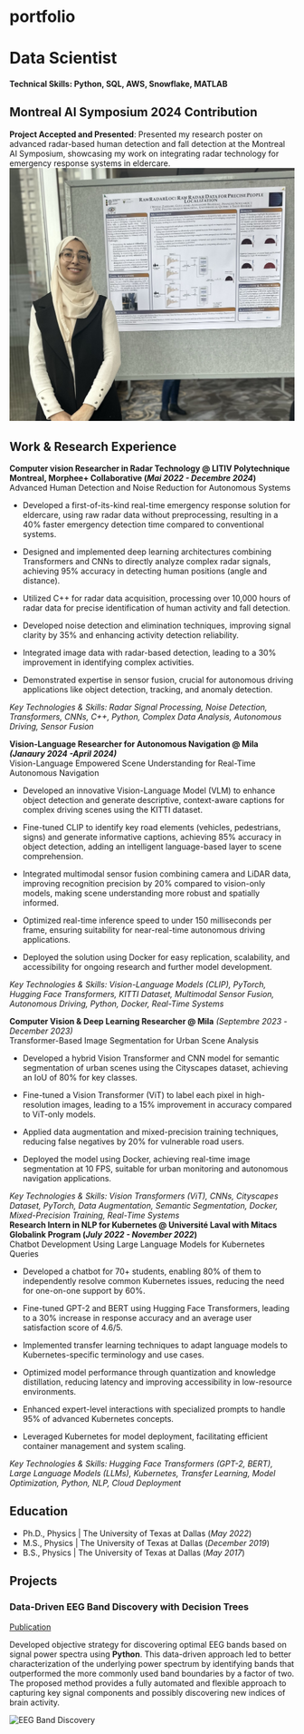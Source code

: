 # portfolio
# Data Scientist

#### Technical Skills: Python, SQL, AWS, Snowflake, MATLAB
## Montreal AI Symposium 2024 Contribution

**Project Accepted and Presented**: Presented my research poster on advanced radar-based human detection and fall detection at the Montreal AI Symposium, showcasing my work on integrating radar technology for emergency response systems in eldercare.
![mais2024](/assets/img/Image.jpg)
## Work & Research Experience
**Computer vision Researcher in Radar Technology @ LITIV Polytechnique Montreal, Morphee+ Collaborative (_Mai 2022 - Decembre 2024_)**
<br />
Advanced Human Detection and Noise Reduction for Autonomous Systems
<br />
- Developed a first-of-its-kind real-time emergency response solution for eldercare, using raw radar data without preprocessing, resulting in a 40% faster emergency detection time compared to conventional systems.

- Designed and implemented deep learning architectures combining Transformers and CNNs to directly analyze complex radar signals, achieving 95% accuracy in detecting human positions (angle and distance).

- Utilized C++ for radar data acquisition, processing over 10,000 hours of radar data for precise identification of human activity and fall detection.

- Developed noise detection and elimination techniques, improving signal clarity by 35% and enhancing activity detection reliability.

- Integrated image data with radar-based detection, leading to a 30% improvement in identifying complex activities.

- Demonstrated expertise in sensor fusion, crucial for autonomous driving applications like object detection, tracking, and anomaly detection.

_Key Technologies & Skills: Radar Signal Processing, Noise Detection, Transformers, CNNs, C++, Python, Complex Data Analysis, Autonomous Driving, Sensor Fusion_

**Vision-Language Researcher for Autonomous Navigation @ Mila  _(Janaury 2024 -April 2024)_**
<br />
Vision-Language Empowered Scene Understanding for Real-Time Autonomous Navigation

- Developed an innovative Vision-Language Model (VLM) to enhance object detection and generate descriptive, context-aware captions for complex driving scenes using the KITTI dataset.

- Fine-tuned CLIP to identify key road elements (vehicles, pedestrians, signs) and generate informative captions, achieving 85% accuracy in object detection, adding an intelligent language-based layer to scene comprehension.

- Integrated multimodal sensor fusion combining camera and LiDAR data, improving recognition precision by 20% compared to vision-only models, making scene understanding more robust and spatially informed.

- Optimized real-time inference speed to under 150 milliseconds per frame, ensuring suitability for near-real-time autonomous driving applications.

- Deployed the solution using Docker for easy replication, scalability, and accessibility for ongoing research and further model development.

_Key Technologies & Skills: Vision-Language Models (CLIP), PyTorch, Hugging Face Transformers, KITTI Dataset, Multimodal Sensor Fusion, Autonomous Driving, Python, Docker, Real-Time Systems_

**Computer Vision & Deep Learning Researcher @ Mila** _(Septembre 2023 -December 2023)_
<br />
Transformer-Based Image Segmentation for Urban Scene Analysis

- Developed a hybrid Vision Transformer and CNN model for semantic segmentation of urban scenes using the Cityscapes dataset, achieving an IoU of 80% for key classes.

- Fine-tuned a Vision Transformer (ViT) to label each pixel in high-resolution images, leading to a 15% improvement in accuracy compared to ViT-only models.

- Applied data augmentation and mixed-precision training techniques, reducing false negatives by 20% for vulnerable road users.

- Deployed the model using Docker, achieving real-time image segmentation at 10 FPS, suitable for urban monitoring and autonomous navigation applications.

_Key Technologies & Skills: Vision Transformers (ViT), CNNs, Cityscapes Dataset, PyTorch, Data Augmentation, Semantic Segmentation, Docker, Mixed-Precision Training, Real-Time Systems_
<br />
**Research Intern in NLP for Kubernetes @ Université Laval with Mitacs Globalink Program (_July 2022 - November 2022_)**
<br />
 Chatbot Development Using Large Language Models for Kubernetes Queries

- Developed a chatbot for 70+ students, enabling 80% of them to independently resolve common Kubernetes issues, reducing the need for one-on-one support by 60%.

- Fine-tuned GPT-2 and BERT using Hugging Face Transformers, leading to a 30% increase in response accuracy and an average user satisfaction score of 4.6/5.

- Implemented transfer learning techniques to adapt language models to Kubernetes-specific terminology and use cases.

- Optimized model performance through quantization and knowledge distillation, reducing latency and improving accessibility in low-resource environments.

- Enhanced expert-level interactions with specialized prompts to handle 95% of advanced Kubernetes concepts.

- Leveraged Kubernetes for model deployment, facilitating efficient container management and system scaling.

_Key Technologies & Skills: Hugging Face Transformers (GPT-2, BERT), Large Language Models (LLMs), Kubernetes, Transfer Learning, Model Optimization, Python, NLP, Cloud Deployment_

## Education
- Ph.D., Physics | The University of Texas at Dallas (_May 2022_)								       		
- M.S., Physics	| The University of Texas at Dallas (_December 2019_)	 			        		
- B.S., Physics | The University of Texas at Dallas (_May 2017_)


## Projects
### Data-Driven EEG Band Discovery with Decision Trees
[Publication](https://www.mdpi.com/1424-8220/22/8/3048)

Developed objective strategy for discovering optimal EEG bands based on signal power spectra using **Python**. This data-driven approach led to better characterization of the underlying power spectrum by identifying bands that outperformed the more commonly used band boundaries by a factor of two. The proposed method provides a fully automated and flexible approach to capturing key signal components and possibly discovering new indices of brain activity.

![EEG Band Discovery](/assets/img/eeg_band_discovery.jpeg)



